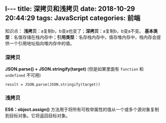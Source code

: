 l---
title: 深拷贝和浅拷贝
date: 2018-10-29 20:44:29
tags: JavaScript
categories: 前端
---

知识点：
**浅拷贝**：a复制b，b变a也变了；**深拷贝**：a复制b，b变a不变。
**基本类型**：名值存储在栈内存中；**引用类型**：名存栈内存中，值存堆内存中，栈内存会提供一个引用地址指向堆内存中的值。
<escape><!-- more --></escape>

### 深拷贝
**JSON.parse() + JSON.stringify(target)** (但是如果里面有 `function` 和 `undefined` 不可用)
```JS
result = JSON.parse(JSON.stringify(target))
```

### 浅拷贝
**ES6：object.assign()** 方法用于将所有可枚举属性的值从一个或多个源对象复制到目标对象。它将返回目标对象。

